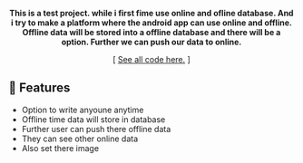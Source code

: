 <div align="center">

**This is a test project. while i first fime use online and ofline database.
And i try to make a platform where the android app can use online and offline. 
Offline data will be stored into a offline database and there will be a option. 
Further we can push our data to online.**  

[ [See all code here.](https://github.com/bayazidHossain2/Android-Projects/tree/main/app/src/main/java/com/example/quote) ]

</div>

## 🌼 Features

- Option to write anyoune anytime
- Offline time data will store in database
- Further user can push there offline data
- They can see other online data
- Also set there image

